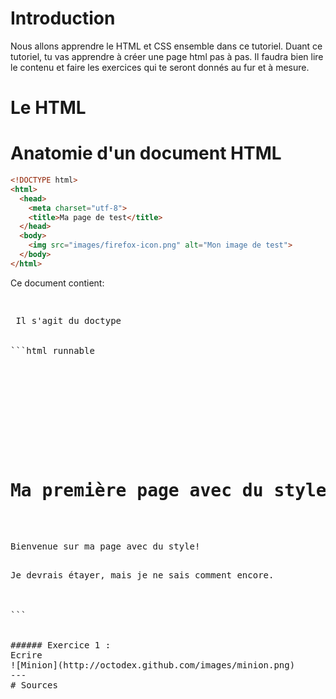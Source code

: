 # Introduction

Nous allons apprendre le HTML et CSS ensemble dans ce tutoriel.
Duant ce tutoriel, tu vas apprendre à créer une page html pas à pas.
Il faudra bien lire le contenu et faire les exercices qui te seront donnés au fur et à mesure.

# Le HTML


# Anatomie d'un document HTML
```html
<!DOCTYPE html>
<html>
  <head>
    <meta charset="utf-8">
    <title>Ma page de test</title>
  </head>
  <body>
    <img src="images/firefox-icon.png" alt="Mon image de test">
  </body>
</html>
```
Ce document contient:
<pre> <!DOCTYPE html> <pre> Il s'agit du doctype


```html runnable
<!DOCTYPE html>
<html>
<head>
  <meta charset="utf-8">
  <title>Ma première page avec du style</title>
</head>

<body>

<!-- Contenu principal -->
<h1>Ma première page avec du style</h1>

<p>Bienvenue sur ma page avec du style! 

<p>Je devrais étayer, mais je ne sais comment encore.

</body>
</html>
```


###### Exercice 1 :
Ecrire
![Minion](http://octodex.github.com/images/minion.png)
---
# Sources

<https://developer.mozilla.org/fr/docs/Apprendre/Commencer_avec_le_web/Les_bases_HTML>
<https://www.w3.org/Style/Examples/011/firstcss.fr.html>
<https://assemble.io/docs/Cheatsheet-Markdown.html>
<https://developer.mozilla.org/fr/docs/Apprendre/Commencer_avec_le_web>